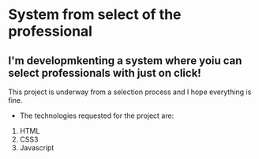 # System from select of the professional



## I'm developmkenting a system where yoiu can select professionals with just on click!



This project is underway from a selection process and I hope everything is fine.

* The technologies requested for the project are:

1. HTML
2. CSS3
3. Javascript







